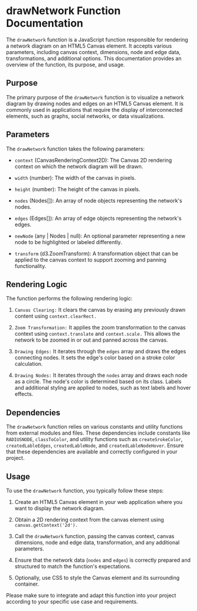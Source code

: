 # drawNetwork Function Documentation
The `drawNetwork` function is a JavaScript function responsible for rendering a network diagram on an HTML5 Canvas element. It accepts various parameters, including canvas context, dimensions, node and edge data, transformations, and additional options. This documentation provides an overview of the function, its purpose, and usage.

## Purpose
The primary purpose of the `drawNetwork` function is to visualize a network diagram by drawing nodes and edges on an HTML5 Canvas element. It is commonly used in applications that require the display of interconnected elements, such as graphs, social networks, or data visualizations.

## Parameters
The `drawNetwork` function takes the following parameters:

- `context` (CanvasRenderingContext2D): The Canvas 2D rendering context on which the network diagram will be drawn.

- `width` (number): The width of the canvas in pixels.

- `height` (number): The height of the canvas in pixels.

- `nodes` (Nodes[]): An array of node objects representing the network's nodes.

- `edges` (Edges[]): An array of edge objects representing the network's edges.

- `newNode` (any | Nodes | null): An optional parameter representing a new node to be highlighted or labeled differently.

- `transform` (d3.ZoomTransform): A transformation object that can be applied to the canvas context to support zooming and panning functionality.

## Rendering Logic
The function performs the following rendering logic:

1) `Canvas Clearing:` It clears the canvas by erasing any previously drawn content using `context.clearRect.`

2) `Zoom Transformation:` It applies the zoom transformation to the canvas context using `context.translate` and `context.scale.` This allows the network to be zoomed in or out and panned across the canvas.

3) `Drawing Edges:` It iterates through the `edges` array and draws the edges connecting nodes. It sets the edge's color based on a stroke color calculation.

4) `Drawing Nodes:` It iterates through the `nodes` array and draws each node as a circle. The node's color is determined based on its class. Labels and additional styling are applied to nodes, such as text labels and hover effects.

## Dependencies
The `drawNetwork` function relies on various constants and utility functions from external modules and files. These dependencies include constants like `RADIUSNODE`, `classToColor`, and utility functions such as `createSrokeColor`, `createdLableEdges`, `createdLableNode`, and `createdLableNodeHover`. Ensure that these dependencies are available and correctly configured in your project.

## Usage
To use the `drawNetwork` function, you typically follow these steps:

1) Create an HTML5 Canvas element in your web application where you want to display the network diagram.

2) Obtain a 2D rendering context from the canvas element using `canvas.getContext('2d').`

3) Call the `drawNetwork` function, passing the canvas context, canvas dimensions, node and edge data, transformation, and any additional parameters.

4) Ensure that the network data (`nodes` and `edges`) is correctly prepared and structured to match the function's expectations.

5) Optionally, use CSS to style the Canvas element and its surrounding container.


Please make sure to integrate and adapt this function into your project according to your specific use case and requirements.